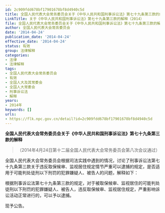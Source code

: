 ```yaml
---
id: 2c909fdd678bf17901678bf8d4940c5d
title: 全国人民代表大会常务委员会关于《中华人民共和国刑事诉讼法》第七十九条第三款的解释
LinkTitle: 关于《中华人民共和国刑事诉讼法》第七十九条第三款的解释（2014）
file: 全国人民代表大会常务委员会关于《中华人民共和国刑事诉讼法》第七十九条第三款的解释_20140424_2c909fdd678bf17901678bf8d4940c5d.docx
author: 全国人民代表大会常务委员会
date: '2014-04-24'
publication_date: '2014-04-24'
effective_date: '2014-04-24'
status: 有效
group: 法律解释
categories:
- 法律
- 法律解释
tags:
- 全国人民代表大会常务委员会
- 有效
- 全国人大及其常委会
- 全国人大常委会
- 刑事诉讼法
- 解释
years:
- 2014年
keywords: []
urls:
- https://flk.npc.gov.cn/detail?id=2c909fdd678bf17901678bf8d4940c5d
---
```


**全国人民代表大会常务委员会关于《中华人民共和国刑事诉讼法》第七十九条第三款的解释**

> （2014年4月24日第十二届全国人民代表大会常务委员会第八次会议通过）

全国人民代表大会常务委员会根据司法实践中遇到的情况，讨论了刑事诉讼法第七十九条第三款关于违反取保候审、监视居住规定情节严重可以逮捕的规定，是否适用于可能判处徒刑以下刑罚的犯罪嫌疑人、被告人的问题，解释如下：

根据刑事诉讼法第七十九条第三款的规定，对于被取保候审、监视居住的可能判处徒刑以下刑罚的犯罪嫌疑人、被告人，违反取保候审、监视居住规定，严重影响诉讼活动正常进行的，可以予以逮捕。

现予公告。
